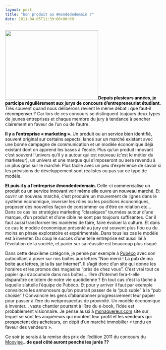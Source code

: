 ```yaml
---
layout: post
title: "bon produit ou #mondededemain ?"
date: 2011-04-05T11:39:00+00:00
---
```

<div class="main">
		<p><a href="/juliecoudry/uploads/2011/04/entrepreneur.jpg"><img class="alignleft size-medium wp-image-968" title="entrepreneur" src="/juliecoudry/uploads/2011/04/entrepreneur-300x223.jpg" alt="" width="300" height="223"></a><strong><span style="color: #000000;"><span><span>Depuis plusieurs années, je participe régulièrement aux</span> </span><span><span>jurys de concours d’entrepreneuriat étudiant</span></span>.</span><span style="color: #000000;"> </span></strong>Très souvent quand nous délibérons revient le même débat : <span style="color: #000000;">que faut-il récompenser ?</span> Car lors de ces concours se distinguent toujours deux types de jeunes entreprises et chaque membre du jury à tendance à pencher clairement en faveur de l’un ou de l’autre.</p>
	<p><span style="color: #000000;"><strong><span><span>Il y a l’entreprise « marketing ».</span></span><span> </span></strong></span><span style="color: #000000;">Un produit ou un service bien identifié, souvent original sur certains aspects, lancé sur un marché existant</span><span style="color: #000000;"> </span>avec une bonne campagne de communication et un modèle économique déjà existant dont on apprend les bases à l’école. Plus qu’un produit innovant c’est souvent l’univers qu’il y a autour qui est nouveau (c’est le métier du marketeur), un univers et une marque qui s’imposeront ou sera revendu à un plus gros sur le marché. Plus facile avec un peu d’expérience de savoir si les prévisions de développement sont réalistes ou pas sur ce type de modèle.</p>
	<p><strong><span style="color: #000000;"><span>Et puis il y a </span></span></strong><span style="color: #ff0000;"><strong><span style="color: #000000;"><span><span><span>l’entreprise #mondededemain.</span></span> </span></span></strong><span style="color: #000000;">Celle-ci commercialise un produit ou un service innovant voir même elle ouvre un nouveau marché</span></span><span style="color: #ff0000;">.</span> Et ouvrir un nouveau marché, c’est produire un mouvement de lignes dans le système économique, inverser les rôles ou les positions économiques, proposer des nouvelles façon de consommer ou d’être en relation etc…Dans ce cas les stratégies marketing “classiques” tournées autour d’une marque, d’un produit et d’une cible ne sont pas toujours suffisantes. Car il faut aussi transformer les manières de faire, faire évoluer la culture. Et dans ce cas le modèle économique présenté au jury est souvent plus flou ou du moins en phase exploratoire et expérimentale. Dans tous les cas le modèle est à inventer. Du coup le succès d’une telle entreprise est aussi lié à l’évolution de la société, et parier sur sa réussite est beaucoup plus risqué.</p>
	<p>Dans cette deuxième catégorie, je pense par exemple à <a href="http://www.pubeco.fr">Pubéco</a> avec son autocollant à poser sur nos boites aux lettres <span style="color: #000000;">“Non merci ! La pub de ma boite aux lettres, je la lis sur Internet”.</span> Il s’agit donc d’un site qui donne les horaires et les promos des magasins “près de chez vous”. C’est vrai tout ce papier qui s’accumule dans nos boîtes… l’ère d’Internet fera-t-elle disparaître ce totem de notre vie quotidienne ? En tout cas c’est la tâche à laquelle s’attelle l’équipe de Pubéco. Et pour y arriver il faut par exemple convaincre les annonceurs qu’on pourrait passer de la “pub subie” à la “pub choisie” ! Convaincre les gens d’abandonner progressivement leur papier pour passer à l’ère du webprospectus de proximité. Un modèle économique à inventer… vaste chantier pourtant à l’ère du e-book, l’idée est probablement visionnaire. Je pense aussi à <a href="http://monacquereur.com/">monaquereur.com</a> site sur lequel se sont <span style="color: #000000;">les acquéreurs qui montent leur profil et les vendeurs qui prospectent des acheteurs</span><span style="color: #000000;">,</span> en dépit d’un marché immobilier « tendu en faveur des vendeurs ».</p>
	<p>Ce soir je serais à la remise des prix de l’édition 2011 du concours du <a href="http://www.facebook.com/jcoudry#!/group.php?gid=329427385531">Moovjee</a>…<strong><span style="color: #000000;"><span>de quel côté auront penché les jurés ??</span></span></strong>
</p>
</div>